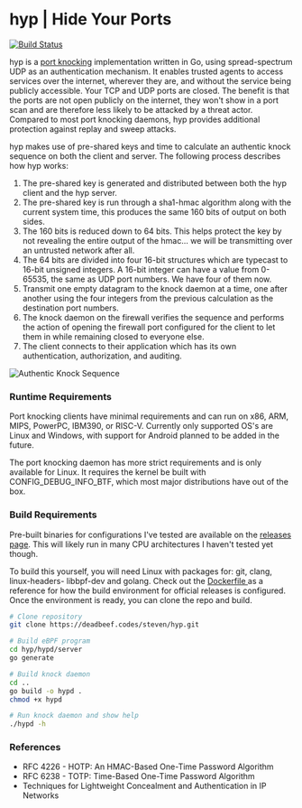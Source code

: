 # hyp | Hide Your Ports

[![Build Status](https://drone.deadbeef.codes/api/badges/steven/hyp/status.svg)](https://drone.deadbeef.codes/steven/hyp)

hyp is a [port knocking](https://www.youtube.com/watch?v=a7VJZEJVhD0) implementation written in Go, using spread-spectrum UDP as an authentication mechanism. It enables trusted agents to access services over the internet, wherever they are, and without the service being publicly accessible. Your TCP and UDP ports are closed. The benefit is that the ports are not open publicly on the internet, they won't show in a port scan and are therefore less likely to be attacked by a threat actor. Compared to most port knocking daemons, hyp provides additional protection against replay and sweep attacks. 

hyp makes use of pre-shared keys and time to calculate an authentic knock sequence on both the client and server. The following process describes how hyp works:

1. The pre-shared key is generated and distributed between both the hyp client and the hyp server. 
2. The pre-shared key is run through a sha1-hmac algorithm along with the current system time, this produces the same 160 bits of output on both sides.
3. The 160 bits is reduced down to 64 bits. This helps protect the key by not revealing the entire output of the hmac... we will be transmitting over an untrusted network after all.
4. The 64 bits are divided into four 16-bit structures which are typecast to 16-bit unsigned integers. A 16-bit integer can have a value from 0-65535, the same as UDP port numbers. We have four of them now.
5. Transmit one empty datagram to the knock daemon at a time, one after another using the four integers from the previous calculation as the destination port numbers.
6. The knock daemon on the firewall verifies the sequence and performs the action of opening the firewall port configured for the client to let them in while remaining closed to everyone else. 
7. The client connects to their application which has its own authentication, authorization, and auditing. 

![Authentic Knock Sequence](https://deadbeef.codes/steven/hyp/raw/branch/main/docs/authentic-knock-sequence-calculation.png)

### Runtime Requirements

Port knocking clients have minimal requirements and can run on x86, ARM, MIPS, PowerPC, IBM390, or RISC-V. Currently only supported OS's are Linux and Windows, with support for Android planned to be added in the future.

The port knocking daemon has more strict requirements and is only available for Linux. It requires the kernel be built with CONFIG_DEBUG_INFO_BTF, which most major distributions have out of the box. 

### Build Requirements

Pre-built binaries for configurations I've tested are available on the [releases page](https://deadbeef.codes/steven/hyp/releases). This will likely run in many CPU architectures I haven't tested yet though. 

To build this yourself, you will need Linux with packages for: git, clang, linux-headers-<architecture> libbpf-dev and golang. Check out the [Dockerfile ](https://deadbeef.codes/steven/hyp/src/branch/main/Dockerfile) as a reference for how the build environment for official releases is configured. Once the environment is ready, you can clone the repo and build.

```sh
# Clone repository
git clone https://deadbeef.codes/steven/hyp.git

# Build eBPF program
cd hyp/hypd/server
go generate

# Build knock daemon
cd ..
go build -o hypd .
chmod +x hypd

# Run knock daemon and show help
./hypd -h
```

### References

* RFC 4226 - HOTP: An HMAC-Based One-Time Password Algorithm
* RFC 6238 - TOTP: Time-Based One-Time Password Algorithm
* Techniques for Lightweight Concealment and Authentication in IP Networks